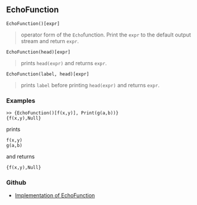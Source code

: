 ## EchoFunction

```
EchoFunction()[expr]
```

> operator form of the `Echo`function. Print the `expr` to the default output stream and return `expr`.

```
EchoFunction(head)[expr]
```

> prints `head(expr)` and returns `expr`.
 
```
EchoFunction(label, head)[expr]
```

> prints `label` before printing `head(expr)` and returns `expr`.


### Examples

``` 
>> {EchoFunction()[f(x,y)], Print(g(a,b))}
{f(x,y),Null}
```

prints 

```
f(x,y)
g(a,b)
```

and returns

```
{f(x,y),Null}
```

### Github

* [Implementation of EchoFunction](https://github.com/axkr/symja_android_library/blob/master/symja_android_library/matheclipse-core/src/main/java/org/matheclipse/core/builtin/IOFunctions.java#L216) 
